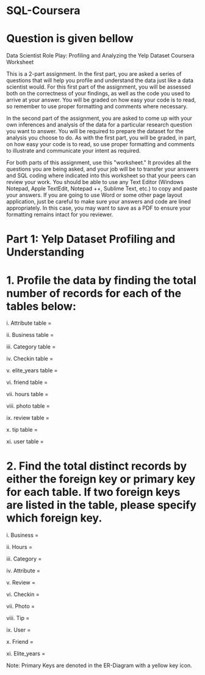 # SQL-Coursera
# Question is given bellow

Data Scientist Role Play: Profiling and Analyzing the Yelp Dataset Coursera Worksheet

This is a 2-part assignment. In the first part, you are asked a series of questions that will help you profile and understand the data just like a data scientist would. For this first part of the assignment, you will be assessed both on the correctness of your findings, as well as the code you used to arrive at your answer. You will be graded on how easy your code is to read, so remember to use proper formatting and comments where necessary.

In the second part of the assignment, you are asked to come up with your own inferences and analysis of the data for a particular research question you want to answer. You will be required to prepare the dataset for the analysis you choose to do. As with the first part, you will be graded, in part, on how easy your code is to read, so use proper formatting and comments to illustrate and communicate your intent as required.

For both parts of this assignment, use this "worksheet." It provides all the questions you are being asked, and your job will be to transfer your answers and SQL coding where indicated into this worksheet so that your peers can review your work. You should be able to use any Text Editor (Windows Notepad, Apple TextEdit, Notepad ++, Sublime Text, etc.) to copy and paste your answers. If you are going to use Word or some other page layout application, just be careful to make sure your answers and code are lined appropriately.
In this case, you may want to save as a PDF to ensure your formatting remains intact for you reviewer.



# Part 1: Yelp Dataset Profiling and Understanding

# 1. Profile the data by finding the total number of records for each of the tables below:
	
i. Attribute table =

ii. Business table =

iii. Category table =

iv. Checkin table =

v. elite_years table =

vi. friend table = 

vii. hours table =

viii. photo table = 

ix. review table = 

x. tip table = 

xi. user table =
	


# 2. Find the total distinct records by either the foreign key or primary key for each table. If two foreign keys are listed in the table, please specify which foreign key.

i. Business =

ii. Hours =

iii. Category =

iv. Attribute =

v. Review =

vi. Checkin = 

vii. Photo =

viii. Tip = 

ix. User = 

x. Friend = 

xi. Elite_years =

Note: Primary Keys are denoted in the ER-Diagram with a yellow key icon.	



